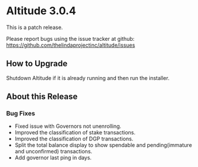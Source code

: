 # Altitude 3.0.4

This is a patch release.

Please report bugs using the issue tracker at github: https://github.com/thelindaprojectinc/altitude/issues

## How to Upgrade
Shutdown Altitude if it is already running and then run the installer.

## About this Release

### Bug Fixes
- Fixed issue with Governors not unenrolling.
- Improved the classification of stake transactions.
- Improved the classification of DGP transactions.
- Split the total balance display to show spendable and pending(immature and unconfirmed) transactions.
- Add governor last ping in days.
